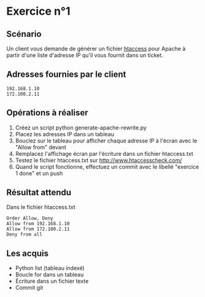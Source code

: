 # Exercice n°1

## Scénario

Un client vous demande de générer un fichier [htaccess](http://httpd.apache.org/docs/current/howto/htaccess.html) pour Apache à partir d'une liste d'adresse IP qu'il vous fournit dans un ticket. 

## Adresses fournies par le client

```
192.168.1.10
172.100.2.11
```

## Opérations à réaliser

1. Créez un script python generate-apache-rewrite.py
2. Placez les adresses IP dans un tableau
3. Bouclez sur le tableau pour afficher chaque adresse IP à l'écran avec le "Allow from" devant
4. Remplacez l'affichage écran par l'écriture dans un fichier htaccess.txt
5. Testez le fichier htaccess.txt sur http://www.htaccesscheck.com/
6. Quand le script fonctionne, effectuez un commit avec le libellé "exercice 1 done" et un push

## Résultat attendu

Dans le fichier htaccess.txt

```
Order Allow, Deny
Allow from 192.168.1.10
Allow from 172.100.2.11
Deny from all
```

## Les acquis

- Python list (tableau indexé)
- Boucle for dans un tableau
- Écriture dans un fichier texte
- Commit git
